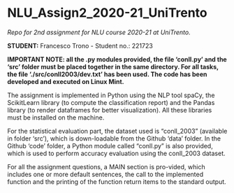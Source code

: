 # NLU_Assign2_2020-21_UniTrento
*Repo for 2nd assignment for NLU course 2020-21 at UniTrento.*


**STUDENT:** Francesco Trono - Student no.: 221723

**IMPORTANT NOTE: all the .py modules provided, the file ‘conll.py’ and the ‘src’ folder must be placed together in the same directory. For all tasks, the file ‘./src/conll2003/dev.txt’ has been used. The code has been developed and executed on Linux Mint.**


The assignment is implemented in Python using the NLP tool spaCy, the ScikitLearn library (to compute the classification report) and the Pandas library (to render dataframes for better visualization). All these libraries must be installed on the machine.


For the statistical evaluation part, the dataset used is “conll_2003” (available in folder ‘src’), which is down-loadable from the Github ‘data’ folder. In the Github ‘code’ folder, a Python module called “conll.py” is also provided, which is used to perform accuracy evaluation using the conll_2003 dataset.


For all the assignment questions, a MAIN section is pro-vided, which includes one or more default sentences, the call to the implemented function and the printing of the function return items to the standard output.


